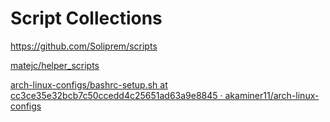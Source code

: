 # Script Collections

https://github.com/Soliprem/scripts

[matejc/helper_scripts](https://github.com/matejc/helper_scripts)

[arch-linux-configs/bashrc-setup.sh at cc3ce35e32bcb7c50ccedd4c25651ad63a9e8845 · akaminer11/arch-linux-configs](https://github.com/akaminer11/arch-linux-configs/blob/cc3ce35e32bcb7c50ccedd4c25651ad63a9e8845/scripts/bashrc-setup.sh)

